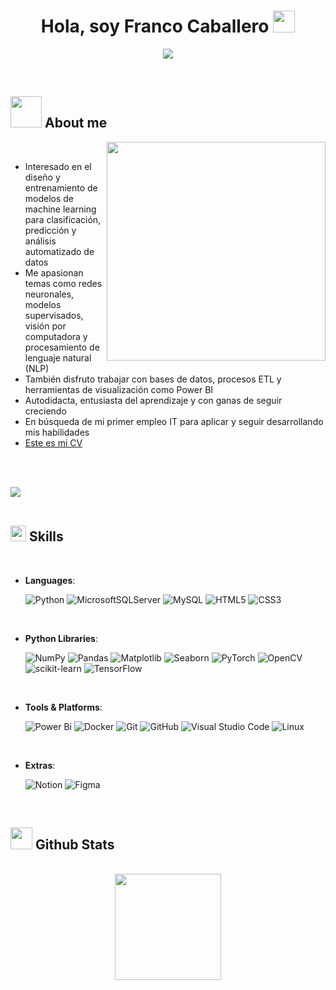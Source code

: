 <h1 align="center"><b>Hola, soy Franco Caballero </b><img src="https://media.giphy.com/media/hvRJCLFzcasrR4ia7z/giphy.gif" width="35"></h1>
<p align="center">
  <a href="https://github.com/DenverCoder1/readme-typing-svg"><img src="https://readme-typing-svg.herokuapp.com?font=Time+New+Roman&color=cyan&size=25&center=true&vCenter=true&width=650&height=100&lines=Estudiante+de+Tec.+en+Inteligencia+Artificial"></a>
</p>

<br>

## <picture><img src = "https://github.com/7oSkaaa/7oSkaaa/blob/main/Images/about_me.gif?raw=true" width = 50px></picture> About me
<a target="_blank" align="center">
  <picture> <img align="right" src="https://github.com/7oSkaaa/7oSkaaa/blob/main/Images/Right_Side.gif?raw=true" width = 350px></picture>
</a>
<br>

<ul>
  <li>Interesado en el diseño y entrenamiento de modelos de machine learning para clasificación, predicción y análisis automatizado de datos</li>
  <li>Me apasionan temas como redes neuronales, modelos supervisados, visión por computadora y procesamiento de lenguaje natural (NLP)</li>
  <li>También disfruto trabajar con bases de datos, procesos ETL y herramientas de visualización como Power BI</li>
  <li>Autodidacta, entusiasta del aprendizaje y con ganas de seguir creciendo</li>
  <li>En búsqueda de mi primer empleo IT para aplicar y seguir desarrollando mis habilidades</li>
  <li><a href="https://drive.google.com/file/d/1UTI6WEeZQJ6V0LCmhabpdmUbvfXKgb84/view?usp=sharing" target="_blank">Este es mi CV</a></li>
</ul>

<br><br>

<img src="https://user-images.githubusercontent.com/73097560/115834477-dbab4500-a447-11eb-908a-139a6edaec5c.gif"><br><br>

## <img src="https://media2.giphy.com/media/QssGEmpkyEOhBCb7e1/giphy.gif?cid=ecf05e47a0n3gi1bfqntqmob8g9aid1oyj2wr3ds3mg700bl&rid=giphy.gif" width ="25"><b> Skills</b>
<br>

<p align="center">

- **Languages**:
    
    ![Python](https://img.shields.io/badge/Python%20-%2314354C.svg?style=for-the-badge&logo=python&logoColor=white)
    ![MicrosoftSQLServer](https://img.shields.io/badge/Microsoft%20SQL%20Server-CC2927?style=for-the-badge&logo=microsoft%20sql%20server&logoColor=white)
    ![MySQL](https://img.shields.io/badge/mysql-4479A1.svg?style=for-the-badge&logo=mysql&logoColor=white)
    ![HTML5](https://img.shields.io/badge/html5-%23E34F26.svg?style=for-the-badge&logo=html5&logoColor=white)
    ![CSS3](https://img.shields.io/badge/css3-%231572B6.svg?style=for-the-badge&logo=css3&logoColor=white)
  

<br>   


- **Python Libraries**:

    ![NumPy](https://img.shields.io/badge/Numpy-013243?style=for-the-badge&logo=numpy&logoColor=white)
    ![Pandas](https://img.shields.io/badge/Pandas-150458?style=for-the-badge&logo=pandas&logoColor=white)
    ![Matplotlib](https://img.shields.io/badge/Matplotlib-2065a8?style=for-the-badge&logo=matplotlib&logoColor=white)
    ![Seaborn](https://img.shields.io/badge/Seaborn-2D6E8C?style=for-the-badge&logoColor=white)
    ![PyTorch](https://img.shields.io/badge/PyTorch-EE4C2C?style=for-the-badge&logo=pytorch&logoColor=white)
    ![OpenCV](https://img.shields.io/badge/OpenCV-5C3EE8?style=for-the-badge&logo=opencv&logoColor=white)
    ![scikit-learn](https://img.shields.io/badge/scikit--learn-%23F7931E.svg?style=for-the-badge&logo=scikit-learn&logoColor=white)
    ![TensorFlow](https://img.shields.io/badge/TensorFlow-%23FF6F00.svg?style=for-the-badge&logo=TensorFlow&logoColor=white)


<br>   


- **Tools & Platforms**:
  
    ![Power Bi](https://img.shields.io/badge/power_bi-F2C811?style=for-the-badge&logo=powerbi&logoColor=black)
    ![Docker](https://img.shields.io/badge/Docker-2496ED?style=for-the-badge&logo=docker&logoColor=white)
    ![Git](https://img.shields.io/badge/Git-F05032?style=for-the-badge&logo=git&logoColor=white)
    ![GitHub](https://img.shields.io/badge/GitHub-181717?style=for-the-badge&logo=github&logoColor=white)
    ![Visual Studio Code](https://img.shields.io/badge/VS%20Code-007ACC?style=for-the-badge&logo=visual-studio-code&logoColor=white)
    ![Linux](https://img.shields.io/badge/Linux-FCC624?style=for-the-badge&logo=linux&logoColor=black)


<br>   


- **Extras**:

    ![Notion](https://img.shields.io/badge/Notion-000000?style=for-the-badge&logo=notion&logoColor=white)
    ![Figma](https://img.shields.io/badge/Figma-F24E1E?style=for-the-badge&logo=figma&logoColor=white)


<br>   


## <img src="https://media.giphy.com/media/iY8CRBdQXODJSCERIr/giphy.gif" width="35"><b> Github Stats </b>
<br>

<div align="center">

<a href="https://github.com/Kabarou/">
  <img src="https://github-readme-stats.vercel.app/api?username=Kabarou&include_all_commits=true&count_private=true&show_icons=true&line_height=20&title_color=7A7ADB&icon_color=2234AE&text_color=D3D3D3&bg_color=0,000000,130F40" style="height:170px; width:auto;"/>


</a>
</div>
